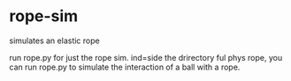 # rope-sim
simulates an elastic rope

run rope.py for just the rope sim.
ind=side the drirectory ful phys rope, you can run rope.py to simulate the interaction of a ball with a rope.

